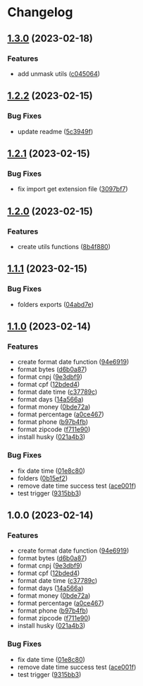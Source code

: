 # Changelog

## [1.3.0](https://github.com/onclass-learning/on-utilities/compare/v1.2.2...v1.3.0) (2023-02-18)


### Features

* add unmask utils ([c045064](https://github.com/onclass-learning/on-utilities/commit/c0450646cc247729d83ae4f40dec85fbe6794b3a))

## [1.2.2](https://github.com/onclass-learning/on-utilities/compare/v1.2.1...v1.2.2) (2023-02-15)


### Bug Fixes

* update readme ([5c3949f](https://github.com/onclass-learning/on-utilities/commit/5c3949fd583b739d7e2932cc069619b397e54428))

## [1.2.1](https://github.com/onclass-learning/on-utilities/compare/v1.2.0...v1.2.1) (2023-02-15)


### Bug Fixes

* fix import get extension file ([3097bf7](https://github.com/onclass-learning/on-utilities/commit/3097bf758ec837dfbbae8e0ebbc9c10c2a5e4f47))

## [1.2.0](https://github.com/onclass-learning/on-utilities/compare/v1.1.1...v1.2.0) (2023-02-15)


### Features

* create utils functions ([8b4f880](https://github.com/onclass-learning/on-utilities/commit/8b4f880853756f786e8d05adeb04d8b3516421c6))

## [1.1.1](https://github.com/onclass-learning/on-utilities/compare/v1.1.0...v1.1.1) (2023-02-15)


### Bug Fixes

* folders exports ([04abd7e](https://github.com/onclass-learning/on-utilities/commit/04abd7e2a78d80205d9f1edfce2a7491ff42937b))

## [1.1.0](https://github.com/onclass-learning/on-utilities/compare/v1.0.0...v1.1.0) (2023-02-14)


### Features

* create format date function ([94e6919](https://github.com/onclass-learning/on-utilities/commit/94e69199b25356e6ce2ca9a3979be451df2ebea8))
* format bytes ([d6b0a87](https://github.com/onclass-learning/on-utilities/commit/d6b0a870fdfbfcc1072497d2b8a6ef3ecbb719c4))
* format cnpj ([9e3dbf9](https://github.com/onclass-learning/on-utilities/commit/9e3dbf959afa6e5422fd0d48f4a16761af702ebe))
* format cpf ([12bded4](https://github.com/onclass-learning/on-utilities/commit/12bded460ca900e86e6a4c7f2e4ff946827376a3))
* format date time ([c37789c](https://github.com/onclass-learning/on-utilities/commit/c37789cb809180e82a5025714e05e073310f2a3e))
* format days ([14a566a](https://github.com/onclass-learning/on-utilities/commit/14a566aa78e0fd76275b2d0f9547ce8450b552cb))
* format money ([0bde72a](https://github.com/onclass-learning/on-utilities/commit/0bde72a178bf6228810cf00b4be2bf079e1b4966))
* format percentage ([a0ce467](https://github.com/onclass-learning/on-utilities/commit/a0ce467319caed58da46b0cdeaaab4e84001005c))
* format phone ([b97b4fb](https://github.com/onclass-learning/on-utilities/commit/b97b4fb0a02029a1b572c9eb4ef7dc181492cce5))
* format zipcode ([f711e90](https://github.com/onclass-learning/on-utilities/commit/f711e901317593ede76fe8a03a1d7c6367833509))
* install husky ([021a4b3](https://github.com/onclass-learning/on-utilities/commit/021a4b3a3a1e0d1782cf0e7accb8e9189402072f))


### Bug Fixes

* fix date time ([01e8c80](https://github.com/onclass-learning/on-utilities/commit/01e8c808a2517ad91ad879961ac5ebd2e31f2f23))
* folders ([0b15ef2](https://github.com/onclass-learning/on-utilities/commit/0b15ef29e14a3bf3caea24059d11d1c3eeda272e))
* remove date time success test ([ace001f](https://github.com/onclass-learning/on-utilities/commit/ace001f9d22d6b6c293a1ed1569f628cbdeaade2))
* test trigger ([9315bb3](https://github.com/onclass-learning/on-utilities/commit/9315bb33e90f251ac0634a92123d7ce1e045142a))

## 1.0.0 (2023-02-14)


### Features

* create format date function ([94e6919](https://github.com/onclass-learning/on-utilities/commit/94e69199b25356e6ce2ca9a3979be451df2ebea8))
* format bytes ([d6b0a87](https://github.com/onclass-learning/on-utilities/commit/d6b0a870fdfbfcc1072497d2b8a6ef3ecbb719c4))
* format cnpj ([9e3dbf9](https://github.com/onclass-learning/on-utilities/commit/9e3dbf959afa6e5422fd0d48f4a16761af702ebe))
* format cpf ([12bded4](https://github.com/onclass-learning/on-utilities/commit/12bded460ca900e86e6a4c7f2e4ff946827376a3))
* format date time ([c37789c](https://github.com/onclass-learning/on-utilities/commit/c37789cb809180e82a5025714e05e073310f2a3e))
* format days ([14a566a](https://github.com/onclass-learning/on-utilities/commit/14a566aa78e0fd76275b2d0f9547ce8450b552cb))
* format money ([0bde72a](https://github.com/onclass-learning/on-utilities/commit/0bde72a178bf6228810cf00b4be2bf079e1b4966))
* format percentage ([a0ce467](https://github.com/onclass-learning/on-utilities/commit/a0ce467319caed58da46b0cdeaaab4e84001005c))
* format phone ([b97b4fb](https://github.com/onclass-learning/on-utilities/commit/b97b4fb0a02029a1b572c9eb4ef7dc181492cce5))
* format zipcode ([f711e90](https://github.com/onclass-learning/on-utilities/commit/f711e901317593ede76fe8a03a1d7c6367833509))
* install husky ([021a4b3](https://github.com/onclass-learning/on-utilities/commit/021a4b3a3a1e0d1782cf0e7accb8e9189402072f))


### Bug Fixes

* fix date time ([01e8c80](https://github.com/onclass-learning/on-utilities/commit/01e8c808a2517ad91ad879961ac5ebd2e31f2f23))
* remove date time success test ([ace001f](https://github.com/onclass-learning/on-utilities/commit/ace001f9d22d6b6c293a1ed1569f628cbdeaade2))
* test trigger ([9315bb3](https://github.com/onclass-learning/on-utilities/commit/9315bb33e90f251ac0634a92123d7ce1e045142a))
